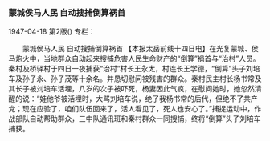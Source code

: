 ### 蒙城侯马人民  自动搜捕倒算祸首

1947-04-18
第2版()
专栏：

　　蒙城侯马人民
    自动搜捕倒算祸首
    【本报太岳前线十四日电】在光复蒙城、侯马炮火中，当地群众自动起来搜捕危害人民生命财产的“倒算”祸首与“治村”人员。秦村及桥驿村于四日一夜捕获“治村”村长王永太，村连长王学德，“倒算”头子刘培车及孙子永、孙子茂等十余名。并恳切慰问被残害的群众。秦村民主村长杨书常及其长子被刘培车活埋，八岁的次子被吓死，杨妻因此气疯，在慰问她时，她忽然清醒的说：“娃他爷被活埋时，大骂刘培车说，绝了我杨书常的后代，但绝不了共产党；现在应验了，咱们队伍回来了，活人看见了，死人也安心了。”捕捉运动中，作战部队自动帮助群众，三中队通讯班和秦村群众一同搜捕，终将“倒算”头子刘培车捕获。
